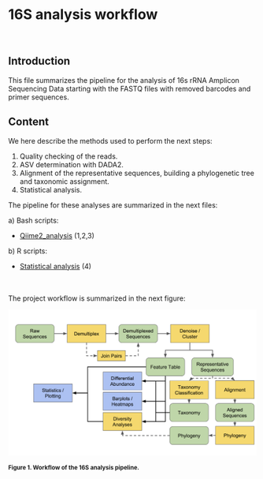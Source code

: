 # 16S analysis workflow
<br> 


## Introduction

This file summarizes the pipeline for the analysis of 16s rRNA Amplicon Sequencing Data starting with the FASTQ files with removed barcodes and primer sequences.

## Content

We here describe the methods used to perform the next steps: 

1. Quality checking of the reads.
2. ASV determination with DADA2.
3. Alignment of the representative sequences, building a phylogenetic tree and taxonomic assignment.
4. Statistical analysis.


The pipeline for these analyses are summarized in the next files:

a) Bash scripts:

- [Qiime2_analysis](Bash/Qiime2_analysis) (1,2,3)

b) R scripts:

- [Statistical analysis](R/Descriptive_data_analysis.R) (4)
 <br> <br> <br>

The project workflow is summarized in the next figure:

![GitHub Logo](images/QIIME2_overview.png)

<sup>**Figure 1. Workflow of the 16S analysis pipeline.**  </sup>
